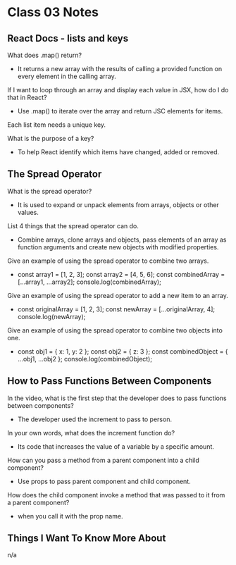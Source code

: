 # Class 03 Notes

## React Docs - lists and keys

What does .map() return?

- It returns a new array with the results of calling a provided function on every element in the calling array.

If I want to loop through an array and display each value in JSX, how do I do that in React?

- Use .map() to iterate over the array and return JSC elements for items.

Each list item needs a unique key.

What is the purpose of a key?

- To help React identify which items have changed, added or removed.

## The Spread Operator

What is the spread operator?

- It is used to expand or unpack elements from arrays, objects or other values.

List 4 things that the spread operator can do.

- Combine arrays, clone arrays and objects, pass elements of an array as function arguments and create new objects with modified properties.

Give an example of using the spread operator to combine two arrays.

- const array1 = [1, 2, 3];
const array2 = [4, 5, 6];
const combinedArray = [...array1, ...array2];
console.log(combinedArray);

Give an example of using the spread operator to add a new item to an array.

- const originalArray = [1, 2, 3];
const newArray = [...originalArray, 4];
console.log(newArray);

Give an example of using the spread operator to combine two objects into one.

- const obj1 = { x: 1, y: 2 };
const obj2 = { z: 3 };
const combinedObject = { ...obj1, ...obj2 };
console.log(combinedObject);

## How to Pass Functions Between Components

In the video, what is the first step that the developer does to pass functions between components?

- The developer used the increment to pass to person.

In your own words, what does the increment function do?

- Its code that increases the value of a variable by a specific amount.

How can you pass a method from a parent component into a child component?

- Use props to pass parent component and child component.

How does the child component invoke a method that was passed to it from a parent component?

- when you call it with the prop name.

## Things I Want To Know More About

n/a
